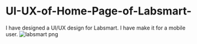 # UI-UX-of-Home-Page-of-Labsmart-
I have designed a UI/UX design for Labsmart. I have make it for a mobile user.
![labsmart png](https://user-images.githubusercontent.com/78350704/163560103-23fe342a-c5b9-4cec-8c23-07f30eb00ef9.png)
